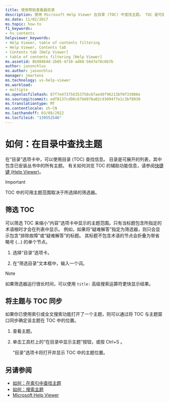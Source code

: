 ```yaml
---
title: 使用帮助查看器目录
description: 使用 Microsoft Help Viewer 在目录 (TOC) 中查找主题。 TOC 是可展开的列表，其中包含已安装丛书中的所有主题。
ms.date: 11/02/2017
ms.topic: how-to
f1_keywords:
- hv_contents
helpviewer_keywords:
- Help Viewer, table of contents filtering
- Help Viewer, Contents tab
- Contents tab [Help Viewer]
- table of contents filtering [Help Viewer]
ms.assetid: 8b98464d-2b05-4710-ad68-5647e78c6b7b
author: jasonchlus
ms.author: jasonchlus
manager: jmartens
ms.technology: vs-help-viewer
ms.workload:
- multiple
ms.openlocfilehash: 87f7e473756353758c6faed9f96213bf0f33988e
ms.sourcegitcommit: edf8137cd90c67b6078a02c93094f7e1c3bf8930
ms.translationtype: MT
ms.contentlocale: zh-CN
ms.lasthandoff: 03/08/2022
ms.locfileid: "139552546"
---
```

# 如何：在目录中查找主题

在“目录”选项卡中，可以使用目录 (TOC) 查找信息。 目录是可展开的列表，其中包含已安装丛书中的所有主题。 有关如何浏览 TOC 的辅助功能信息，请参阅[快捷键 (Help Viewer)](../help-viewer/shortcut-keys.md)。

> [!IMPORTANT]
> TOC 中的可用主题范围取决于所选择的筛选器。

## 筛选 TOC

可以筛选 TOC 来缩小“内容”选项卡中显示的主题范围。只有当标题包含所指定的术语根时才会在列表中显示。 例如，如果将“疑难解答”指定为筛选器，则只会显示包含“排除故障”或“疑难解答”的标题。 其标题不包含术语的节点会折叠为带省略号 (...) 的单个节点。

1. 选择“目录”选项卡。

2. 在“筛选目录”文本框中，输入一个词。

> [!NOTE]
> 如果筛选器运行很长时间，可以使用 `title:` 高级搜索运算符更快显示结果。

## 将主题与 TOC 同步

如果你已使用索引或全文搜索功能打开了一个主题，则可以通过将 TOC 与主题窗口同步确定该主题在 TOC 中的位置。

1. 查看主题。

2. 单击工具栏上的“在目录中显示主题”按钮，或按 Ctrl+S  。

     “目录”选项卡将打开并显示 TOC 中的主题位置。

## 另请参阅

- [如何：在索引中查找主题](../help-viewer/find-topics-index.md)
- [如何：搜索主题](../help-viewer/find-topics.md)
- [Microsoft Help Viewer](../help-viewer/overview.md)